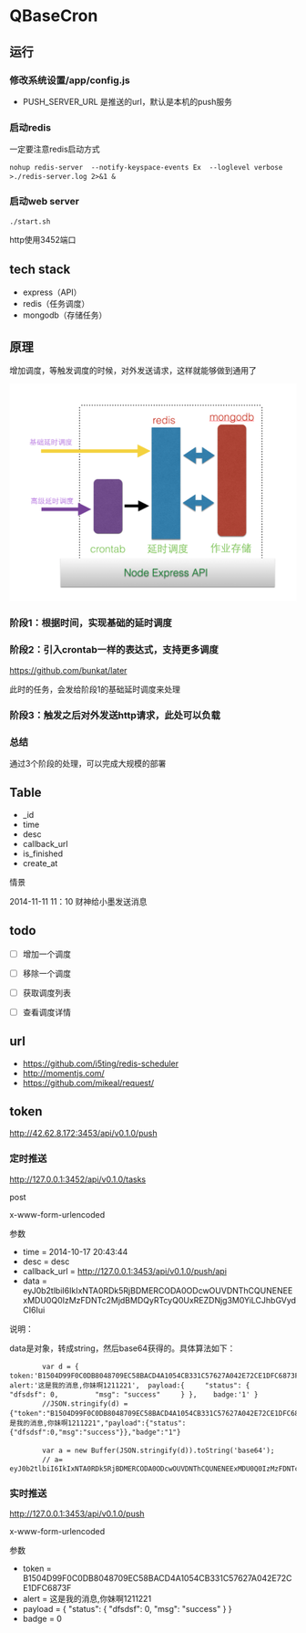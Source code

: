 QBaseCron
=========

## 运行

### 修改系统设置/app/config.js

- PUSH_SERVER_URL 是推送的url，默认是本机的push服务

### 启动redis
一定要注意redis启动方式

```
nohup redis-server  --notify-keyspace-events Ex  --loglevel verbose >./redis-server.log 2>&1 &
```

### 启动web server

```
./start.sh
```

http使用3452端口


## tech stack

- express（API）
- redis（任务调度）
- mongodb（存储任务）

## 原理

增加调度，等触发调度的时候，对外发送请求，这样就能够做到通用了


![](doc/shiyi.png)


### 阶段1：根据时间，实现基础的延时调度


### 阶段2：引入crontab一样的表达式，支持更多调度

https://github.com/bunkat/later

此时的任务，会发给阶段1的基础延时调度来处理

### 阶段3：触发之后对外发送http请求，此处可以负载

### 总结

通过3个阶段的处理，可以完成大规模的部署


## Table

- _id
- time
- desc
- callback_url
- is_finished
- create_at

情景

2014-11-11 11：10 财神给小墨发送消息

## todo

- [ ] 增加一个调度
- [ ] 移除一个调度
- [ ] 获取调度列表
- [ ] 查看调度详情



## url

- https://github.com/i5ting/redis-scheduler
- http://momentjs.com/
- https://github.com/mikeal/request/
## token


http://42.62.8.172:3453/api/v0.1.0/push

### 定时推送		
http://127.0.0.1:3452/api/v0.1.0/tasks

post

x-www-form-urlencoded

参数

- time = 2014-10-17 20:43:44
- desc = desc
- callback_url = http://127.0.0.1:3453/api/v0.1.0/push/api
- data = eyJ0b2tlbiI6IkIxNTA0RDk5RjBDMERCODA0ODcwOUVDNThCQUNENEExMDU0Q0IzMzFDNTc2MjdBMDQyRTcyQ0UxREZDNjg3M0YiLCJhbGVydCI6Iui

说明：

data是对象，转成string，然后base64获得的。具体算法如下：

```
		var d = { 	token:'B1504D99F0C0DB8048709EC58BACD4A1054CB331C57627A042E72CE1DFC6873F', 	alert:'这是我的消息,你妹啊1211221', 	payload:{     "status": {         "dfsdsf": 0,         "msg": "success"     } }, 	badge:'1' }
		//JSON.stringify(d) = {"token":"B1504D99F0C0DB8048709EC58BACD4A1054CB331C57627A042E72CE1DFC6873F","alert":"这是我的消息,你妹啊1211221","payload":{"status":{"dfsdsf":0,"msg":"success"}},"badge":"1"}

		var a = new Buffer(JSON.stringify(d)).toString('base64');
		// a= eyJ0b2tlbiI6IkIxNTA0RDk5RjBDMERCODA0ODcwOUVDNThCQUNENEExMDU0Q0IzMzFDNTc2MjdBMDQyRTcyQ0UxREZDNjg3M0YiLCJhbGVydCI6Iui/meaYr+aIkeeahOa2iOaBryzkvaDlprnllYoxMjExMjIxIiwicGF5bG9hZCI6eyJzdGF0dXMiOnsiZGZzZHNmIjowLCJtc2ciOiJzdWNjZXNzIn19LCJiYWRnZSI6IjEifQ==
```

### 实时推送


http://127.0.0.1:3453/api/v0.1.0/push

x-www-form-urlencoded

参数

- token = B1504D99F0C0DB8048709EC58BACD4A1054CB331C57627A042E72CE1DFC6873F
- alert = 这是我的消息,你妹啊1211221
- payload = {     "status": {         "dfsdsf": 0,         "msg": "success"     } }
- badge = 0



